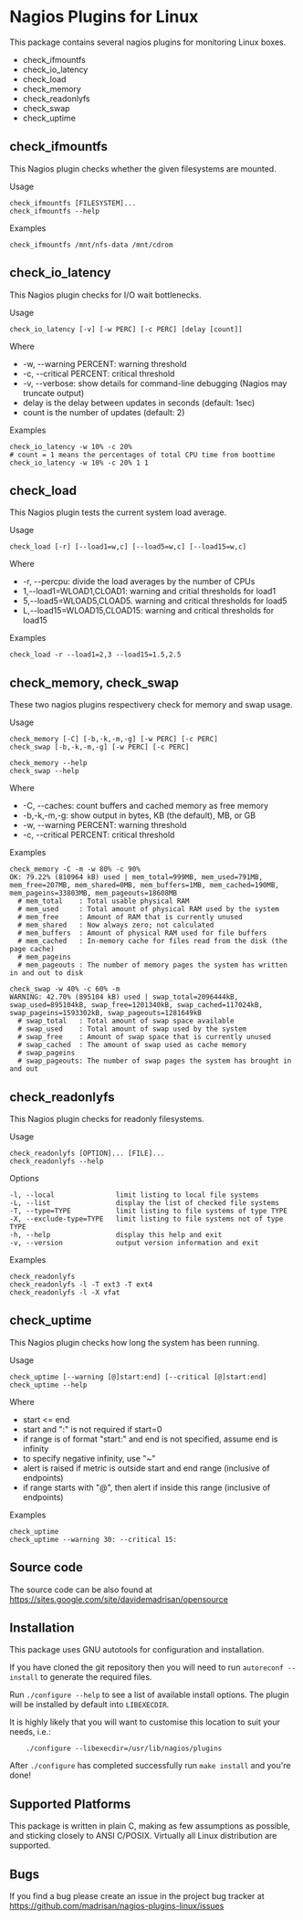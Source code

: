 # Nagios Plugins for Linux

This package contains several nagios plugins for monitoring Linux boxes.

* check_ifmountfs
* check_io_latency
* check_load
* check_memory
* check_readonlyfs
* check_swap
* check_uptime


## check_ifmountfs

This Nagios plugin checks whether the given filesystems are mounted.

Usage

	check_ifmountfs [FILESYSTEM]...
	check_ifmountfs --help

Examples

	check_ifmountfs /mnt/nfs-data /mnt/cdrom


## check_io_latency

This Nagios plugin checks for I/O wait bottlenecks.

Usage

	check_io_latency [-v] [-w PERC] [-c PERC] [delay [count]]

Where

* -w, --warning PERCENT: warning threshold
* -c, --critical PERCENT: critical threshold
* -v, --verbose: show details for command-line debugging (Nagios may truncate output)
* delay is the delay between updates in seconds (default: 1sec)
* count is the number of updates (default: 2)

Examples

	check_io_latency -w 10% -c 20%
	# count = 1 means the percentages of total CPU time from boottime
	check_io_latency -w 10% -c 20% 1 1


## check_load

This Nagios plugin tests the current system load average.

Usage

	check_load [-r] [--load1=w,c] [--load5=w,c] [--load15=w,c]

Where

* -r, --percpu: divide the load averages by the number of CPUs
* 1,--load1=WLOAD1,CLOAD1: warning and critial thresholds for load1
* 5,--load5=WLOAD5,CLOAD5. warning and critical thresholds for load5
* L,--load15=WLOAD15,CLOAD15: warning and critical thresholds for load15

Examples

	check_load -r --load1=2,3 --load15=1.5,2.5


## check_memory, check_swap

These two nagios plugins respectivery check for memory and swap usage.

Usage

	check_memory [-C] [-b,-k,-m,-g] [-w PERC] [-c PERC]
	check_swap [-b,-k,-m,-g] [-w PERC] [-c PERC]
	
	check_memory --help
	check_swap --help

Where

* -C, --caches: count buffers and cached memory as free memory
* -b,-k,-m,-g: show output in bytes, KB (the default), MB, or GB
* -w, --warning PERCENT: warning threshold
* -c, --critical PERCENT: critical threshold

Examples

	check_memory -C -m -w 80% -c 90%
	OK: 79.22% (810964 kB) used | mem_total=999MB, mem_used=791MB, mem_free=207MB, mem_shared=0MB, mem_buffers=1MB, mem_cached=190MB, mem_pageins=33803MB, mem_pageouts=18608MB
	  # mem_total    : Total usable physical RAM
	  # mem_used     : Total amount of physical RAM used by the system
	  # mem_free     : Amount of RAM that is currently unused
	  # mem_shared   : Now always zero; not calculated
	  # mem_buffers  : Amount of physical RAM used for file buffers
	  # mem_cached   : In-memory cache for files read from the disk (the page cache)
	  # mem_pageins
	  # mem_pageouts : The number of memory pages the system has written in and out to disk

	check_swap -w 40% -c 60% -m
	WARNING: 42.70% (895104 kB) used | swap_total=2096444kB, swap_used=895104kB, swap_free=1201340kB, swap_cached=117024kB, swap_pageins=1593302kB, swap_pageouts=1281649kB
	  # swap_total   : Total amount of swap space available
	  # swap_used    : Total amount of swap used by the system
	  # swap_free    : Amount of swap space that is currently unused
	  # swap_cached  : The amount of swap used as cache memory
	  # swap_pageins 
	  # swap_pageouts: The number of swap pages the system has brought in and out


## check_readonlyfs

This Nagios plugin checks for readonly filesystems.

Usage

	check_readonlyfs [OPTION]... [FILE]...
	check_readonlyfs --help

Options 

	-l, --local               limit listing to local file systems
	-L, --list                display the list of checked file systems
	-T, --type=TYPE           limit listing to file systems of type TYPE
	-X, --exclude-type=TYPE   limit listing to file systems not of type TYPE
	-h, --help                display this help and exit
	-v, --version             output version information and exit

Examples

	check_readonlyfs
	check_readonlyfs -l -T ext3 -T ext4
	check_readonlyfs -l -X vfat


## check_uptime

This Nagios plugin checks how long the system has been running.

Usage

	check_uptime [--warning [@]start:end] [--critical [@]start:end]
	check_uptime --help

Where

* start <= end
* start and ":" is not required if start=0
* if range is of format "start:" and end is not specified, assume end is infinity
* to specify negative infinity, use "~"
* alert is raised if metric is outside start and end range (inclusive of endpoints)
* if range starts with "@", then alert if inside this range (inclusive of endpoints)

Examples

	check_uptime
	check_uptime --warning 30: --critical 15:


## Source code

The source code can be also found at https://sites.google.com/site/davidemadrisan/opensource


## Installation

This package uses GNU autotools for configuration and installation.

If you have cloned the git repository then you will need to run
`autoreconf --install` to generate the required files.

Run `./configure --help` to see a list of available install options.
The plugin will be installed by default into `LIBEXECDIR`.

It is highly likely that you will want to customise this location to
suit your needs, i.e.:

        ./configure --libexecdir=/usr/lib/nagios/plugins

After `./configure` has completed successfully run `make install` and
you're done!


## Supported Platforms

This package is written in plain C, making as few assumptions as possible, and
sticking closely to ANSI C/POSIX.
Virtually all Linux distribution are supported.


## Bugs

If you find a bug please create an issue in the project bug tracker at
https://github.com/madrisan/nagios-plugins-linux/issues
